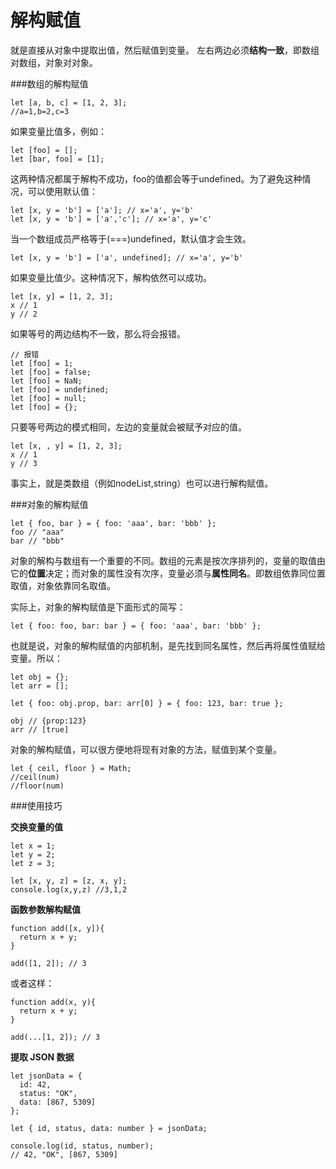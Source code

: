 解构赋值
===================
就是直接从对象中提取出值，然后赋值到变量。
左右两边必须**结构一致**，即数组对数组，对象对对象。


###数组的解构赋值

    let [a, b, c] = [1, 2, 3];
    //a=1,b=2,c=3
如果变量比值多，例如：

    let [foo] = [];
    let [bar, foo] = [1];

这两种情况都属于解构不成功，foo的值都会等于undefined。为了避免这种情况，可以使用默认值：

    let [x, y = 'b'] = ['a']; // x='a', y='b'
    let [x, y = 'b'] = ['a','c']; // x='a', y='c'
当一个数组成员严格等于(===)undefined，默认值才会生效。

    let [x, y = 'b'] = ['a', undefined]; // x='a', y='b'
如果变量比值少。这种情况下，解构依然可以成功。

    let [x, y] = [1, 2, 3];
    x // 1
    y // 2

如果等号的两边结构不一致，那么将会报错。

    // 报错
    let [foo] = 1;
    let [foo] = false;
    let [foo] = NaN;
    let [foo] = undefined;
    let [foo] = null;
    let [foo] = {};
只要等号两边的模式相同，左边的变量就会被赋予对应的值。

    let [x, , y] = [1, 2, 3];
    x // 1
    y // 3

事实上，就是类数组（例如nodeList,string）也可以进行解构赋值。

###对象的解构赋值

    let { foo, bar } = { foo: 'aaa', bar: 'bbb' };
    foo // "aaa"
    bar // "bbb"
对象的解构与数组有一个重要的不同。数组的元素是按次序排列的，变量的取值由它的**位置**决定；而对象的属性没有次序，变量必须与**属性同名**。即数组依靠同位置取值，对象依靠同名取值。

实际上，对象的解构赋值是下面形式的简写：

    let { foo: foo, bar: bar } = { foo: 'aaa', bar: 'bbb' };

也就是说，对象的解构赋值的内部机制，是先找到同名属性，然后再将属性值赋给变量。所以：

    let obj = {};
    let arr = [];
    
    let { foo: obj.prop, bar: arr[0] } = { foo: 123, bar: true };
    
    obj // {prop:123}
    arr // [true]
    
对象的解构赋值，可以很方便地将现有对象的方法，赋值到某个变量。

    let { ceil, floor } = Math;
    //ceil(num)
    //floor(num)

###使用技巧

**交换变量的值**

    let x = 1;
    let y = 2;
    let z = 3;
    
    let [x, y, z] = [z, x, y];
    console.log(x,y,z) //3,1,2
    
**函数参数解构赋值**

    function add([x, y]){
      return x + y;
    }

    add([1, 2]); // 3
或者这样：

    function add(x, y){
      return x + y;
    }

    add(...[1, 2]); // 3

**提取 JSON 数据**

    let jsonData = {
      id: 42,
      status: "OK",
      data: [867, 5309]
    };
    
    let { id, status, data: number } = jsonData;
    
    console.log(id, status, number);
    // 42, "OK", [867, 5309]

